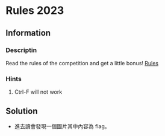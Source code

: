 # Rules 2023

## Information

### Descriptin

Read the rules of the competition and get a little bonus!
[Rules](https://picoctf.org/competitions/2023-spring-rules.html)

### Hints

1. Ctrl-F will not work


## Solution

- 進去讀會發現一個圖片其中內容為 flag。
